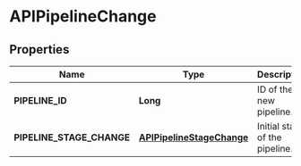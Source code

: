 
# APIPipelineChange

## Properties
Name | Type | Description | Notes
------------ | ------------- | ------------- | -------------
**PIPELINE_ID** | **Long** | ID of the new pipeline. |  [optional]
**PIPELINE_STAGE_CHANGE** | [**APIPipelineStageChange**](APIPipelineStageChange.md) | Initial stage of the pipeline. |  [optional]



